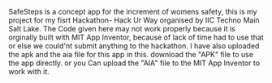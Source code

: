 SafeSteps is a concept app for the increment of womens safety, this is my project for my fisrt Hackathon- Hack Ur Way organised by IIC Techno Main Salt Lake.
The Code given here may not work properly because it is orginally built with MIT App Inventor, because of lack of time had to use that or else we could'nt submit anything to the hackathon.
I have also uploaded the apk and the aia file for this app in this.
download the "APK" file to use the app directly.
or you Can upload the "AIA" file to the MIT App Inventor to work with it.
